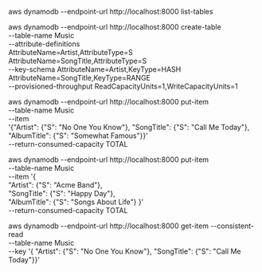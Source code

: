 aws dynamodb --endpoint-url http://localhost:8000 list-tables

aws dynamodb --endpoint-url http://localhost:8000 create-table \
 --table-name Music \
 --attribute-definitions \
 AttributeName=Artist,AttributeType=S \
 AttributeName=SongTitle,AttributeType=S \
 --key-schema AttributeName=Artist,KeyType=HASH AttributeName=SongTitle,KeyType=RANGE \
 --provisioned-throughput ReadCapacityUnits=1,WriteCapacityUnits=1

aws dynamodb --endpoint-url http://localhost:8000 put-item \
--table-name Music \
--item \
 '{"Artist": {"S": "No One You Know"}, "SongTitle": {"S": "Call Me Today"}, "AlbumTitle": {"S": "Somewhat Famous"}}' \
--return-consumed-capacity TOTAL

aws dynamodb --endpoint-url http://localhost:8000 put-item \
 --table-name Music \
 --item '{ \
 "Artist": {"S": "Acme Band"}, \
 "SongTitle": {"S": "Happy Day"}, \
 "AlbumTitle": {"S": "Songs About Life"} }' \
 --return-consumed-capacity TOTAL

aws dynamodb --endpoint-url http://localhost:8000 get-item --consistent-read \
 --table-name Music \
 --key '{ "Artist": {"S": "No One You Know"}, "SongTitle": {"S": "Call Me Today"}}'

